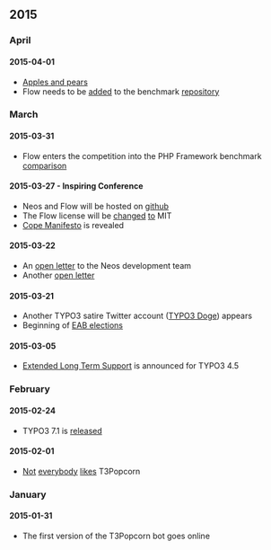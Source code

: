 ## 2015

### April

#### 2015-04-01

 * [Apples and pears](https://gist.github.com/alexanderschnitzler/7192d1ea886f113c7f68)
 * Flow needs to be [added](https://github.com/kenjis/php-framework-benchmark/pull/9) to the benchmark [repository](https://github.com/kenjis/php-framework-benchmark)

### March

#### 2015-03-31

 * Flow enters the competition into the PHP Framework benchmark [comparison](https://twitter.com/alex_schnitzler/status/583004074540441600)

#### 2015-03-27 - Inspiring Conference

 * Neos and Flow will be hosted on [github](https://twitter.com/TYPO3Neos/status/581388656499400704)
 * The Flow license will be [changed](https://twitter.com/kdambekalns/status/581396675689840640) [to](https://twitter.com/TYPO3Neos/status/581397007614476288) MIT
 * [Cope Manifesto](http://copemanifesto.org/) is revealed

#### 2015-03-22

 * An [open letter](https://gist.github.com/alexanderschnitzler/ed0dacff617df880065c) to the Neos development team
 * Another [open letter](https://gist.github.com/NamelessCoder/e8c5467cfefea4f34df2)

#### 2015-03-21

 * Another TYPO3 satire Twitter account ([TYPO3 Doge](https://twitter.com/typo3doge)) appears
 * Beginning of [EAB elections](https://voting.typo3.org/election/expert-advisory-board-election-2015)

#### 2015-03-05
 
 * [Extended Long Term Support](https://typo3.org/news/article/announcing-typo3-cms-45-extended-long-term-support-plans/) is announced for TYPO3 4.5

### February

#### 2015-02-24

 * TYPO3 7.1 is [released](https://typo3.org/news/article/typo3-cms-71-released-home-improvement/)

#### 2015-02-01

  * [Not](https://twitter.com/helhum/status/561863098177695744) [everybody](https://github.com/t3popcorn/t3popcornbot/issues/4) [likes](https://twitter.com/MarcusSchwemer/status/561889773493972992) T3Popcorn

### January

#### 2015-01-31

* The first version of the T3Popcorn bot goes online
